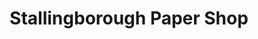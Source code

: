 ---
title: "Stallingborough Paper Shop"
url: /grimsby/stallingborough-paper-shop/
shop: Zeitungen
---